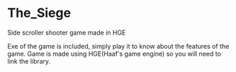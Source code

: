 # The_Siege
Side scroller shooter game made in HGE

Exe of the game is included, simply play it to know about the features of the game.
Game is made using HGE(Haaf's game engine) so you will need to link the library.
